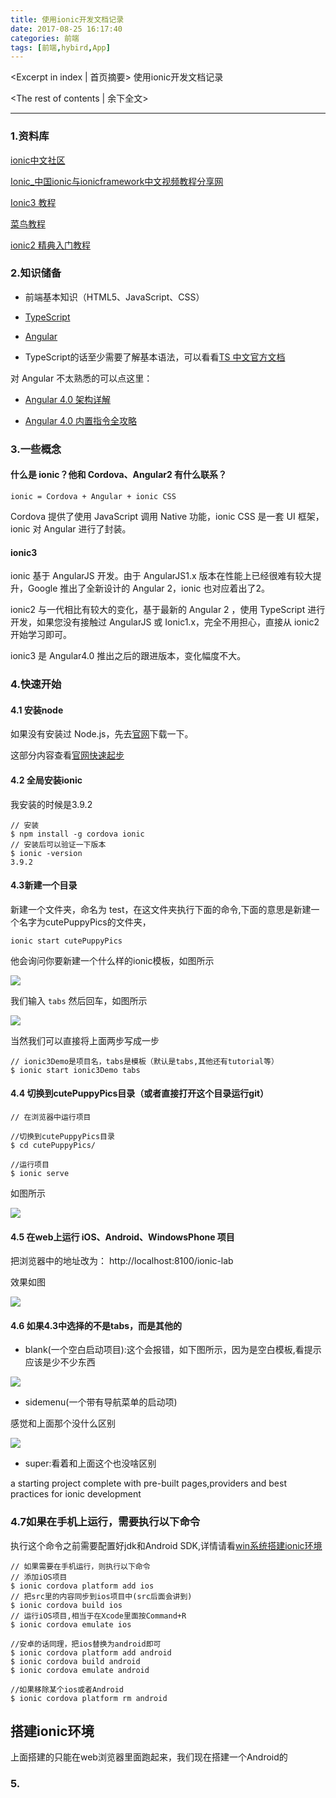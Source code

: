 ```yaml
---
title: 使用ionic开发文档记录
date: 2017-08-25 16:17:40
categories: 前端
tags: [前端,hybird,App]
---
```

<Excerpt in index | 首页摘要> 
使用ionic开发文档记录
<!-- more -->
<The rest of contents | 余下全文>

-----

### 1.资料库
[ionic中文社区](http://www.ionic-china.com/)

[Ionic_中国ionic与ionicframework中文视频教程分享网](http://www.ionic.wang/)

[Ionic3 教程](http://www.jianshu.com/p/1baf40713c1c)

[菜鸟教程](http://www.runoob.com/ionic/ionic-tutorial.html)

[ionic2 精典入门教程](http://www.360doc.com/content/17/0226/15/16002580_632156317.shtml)

### 2.知识储备
- 前端基本知识（HTML5、JavaScript、CSS）
- [TypeScript](https://www.tslang.cn/docs/handbook/generics.html)

- [Angular](https://angularjs.org/)
- TypeScript的话至少需要了解基本语法，可以看看[TS 中文官方文档](https://www.tslang.cn/docs/home.html)

对 Angular 不太熟悉的可以点这里：
- [Angular 4.0 架构详解 ](http://www.jianshu.com/p/3c06260e6015)

- [Angular 4.0 内置指令全攻略](http://www.jianshu.com/p/4cc3a04ca83a)


### 3.一些概念
#### 什么是 ionic？他和 Cordova、Angular2 有什么联系？
`ionic = Cordova + Angular + ionic CSS `

Cordova 提供了使用 JavaScript 调用 Native 功能，ionic CSS 是一套 UI 框架，ionic 对 Angular 进行了封装。

#### ionic3

ionic 基于 AngularJS 开发。由于 AngularJS1.x 版本在性能上已经很难有较大提升，Google 推出了全新设计的 Angular 2，ionic 也对应着出了2。

ionic2 与一代相比有较大的变化，基于最新的 Angular 2 ，使用 TypeScript 进行开发，如果您没有接触过 AngularJS 或 Ionic1.x，完全不用担心，直接从 ionic2 开始学习即可。

ionic3 是 Angular4.0 推出之后的跟进版本，变化幅度不大。


### 4.快速开始

#### 4.1 安装node
如果没有安装过 Node.js，先去[官网](https://nodejs.org/en/)下载一下。

这部分内容查看[官网快速起步](http://ionicframework.com/docs/intro/installation/)

#### 4.2 全局安装ionic

我安装的时候是3.9.2

```
// 安装
$ npm install -g cordova ionic
// 安装后可以验证一下版本
$ ionic -version
3.9.2
```

#### 4.3新建一个目录
新建一个文件夹，命名为 test，在这文件夹执行下面的命令,下面的意思是新建一个名字为cutePuppyPics的文件夹，

```
ionic start cutePuppyPics
```

他会询问你要新建一个什么样的ionic模板，如图所示

![](https://github.com/Gabrielkaliboy/images/blob/master/markdown/ionic/1.png?raw=true)

我们输入 `tabs` 然后回车，如图所示

![](https://github.com/Gabrielkaliboy/images/blob/master/markdown/ionic/2.png?raw=true)

当然我们可以直接将上面两步写成一步

```
// ionic3Demo是项目名，tabs是模板（默认是tabs,其他还有tutorial等）
$ ionic start ionic3Demo tabs
```

#### 4.4 切换到cutePuppyPics目录（或者直接打开这个目录运行git）
```
// 在浏览器中运行项目

//切换到cutePuppyPics目录
$ cd cutePuppyPics/

//运行项目
$ ionic serve
```

如图所示

![](https://github.com/Gabrielkaliboy/images/blob/master/markdown/ionic/tabs.gif?raw=true)

#### 4.5 在web上运行 iOS、Android、WindowsPhone 项目

把浏览器中的地址改为：
http://localhost:8100/ionic-lab

效果如图

![](https://github.com/Gabrielkaliboy/images/blob/master/markdown/ionic/1.gif?raw=true)

#### 4.6 如果4.3中选择的不是tabs，而是其他的

- blank(一个空白启动项目):这个会报错，如下图所示，因为是空白模板,看提示应该是少不少东西

![](https://github.com/Gabrielkaliboy/images/blob/master/markdown/ionic/3.png?raw=true)

- sidemenu(一个带有导航菜单的启动项)

感觉和上面那个没什么区别

![](https://github.com/Gabrielkaliboy/images/blob/master/markdown/ionic/2.gif?raw=true)

- super:看着和上面这个也没啥区别

a starting project complete with pre-built pages,providers   and best practices for ionic development



### 4.7如果在手机上运行，需要执行以下命令
执行这个命令之前需要配置好jdk和Android SDK,详情请看[win系统搭建ionic环境]()

```
// 如果需要在手机运行，则执行以下命令
// 添加iOS项目
$ ionic cordova platform add ios
// 把src里的内容同步到ios项目中(src后面会讲到)
$ ionic cordova build ios
// 运行iOS项目,相当于在Xcode里面按Command+R
$ ionic cordova emulate ios

//安卓的话同理，把ios替换为android即可
$ ionic cordova platform add android
$ ionic cordova build android
$ ionic cordova emulate android

//如果移除某个ios或者Android
$ ionic cordova platform rm android 
```
























## 搭建ionic环境
上面搭建的只能在web浏览器里面跑起来，我们现在搭建一个Android的


### 5.
